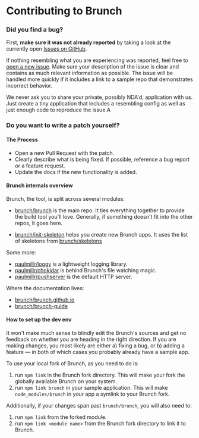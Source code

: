 # Contributing to Brunch

### Did you find a bug?

First, **make sure it was not already reported** by taking a look at the currently open [Issues on GitHub](https://github.com/brunch/brunch/issues).

If nothing resembling what you are experiencing was reported, feel free to [open a new issue](https://github.com/brunch/brunch/issues/new).
Make sure your description of the issue is clear and contains as much relevant information as possible.
The issue will be handled more quickly if it includes a link to a sample repo that demonstrates incorrect behavior.

We never ask you to share your private, possibly NDA'd, application with us.
Just create a tiny application that includes a resembling config as well as just enough code to reproduce the issue.A


### Do you want to write a patch yourself?

#### The Process

* Open a new Pull Request with the patch.
* Clearly describe what is being fixed. If possible, reference a bug report or a feature request.
* Update the docs if the new functionality is added.

#### Brunch internals overview

Brunch, the tool, is split across several modules:

* [brunch/brunch](https://github.com/brunch/brunch) is the main repo.
  It ties everything together to provide the build tool you'll love.
  Generally, if something doesn't fit into the other repos, it goes here.

* [brunch/init-skeleton](https://github.com/brunch/init-skeleton) helps you create new Brunch apps.
  It uses the list of skeletons from [brunch/skeletons](https://github.com/brunch/skeletons)

Some more:

* [paulmillr/loggy](https://github.com/paulmillr/loggy) is a lightweight logging library.
* [paulmillr/chokidar](https://github.com/paulmillr/chokidar) is behind Brunch's file watching magic.
* [paulmillr/pushserver](https://github.com/paulmillr/pushserve) is the default HTTP server.

Where the documentation lives:

* [brunch/brunch.github.io](https://github.com/brunch/brunch.github.io/tree/source/app/assets/_docs)
* [brunch/brunch-guide](https://github.com/brunch/brunch-guide)

#### How to set up the dev env

It won't make much sense to blindly edit the Brunch's sources and get no feedback on whether you are heading in the right direction.
If you are making changes, you most likely are either a) fixing a bug, or b) adding a feature — in both of which cases you probably already have a sample app.

To use your local fork of Brunch, as you need to do is:

1. run `npm link` in the Brunch fork directory. This will make your fork the globally available Brunch on your system.
2. run `npm link brunch` in your sample application. This will make `node_modules/brunch` in your app a symlink to your Brunch fork.

Additionally, if your changes span past `brunch/brunch`, you will also need to:

1. run `npm link` from the forked module.
2. run `npm link <module name>` from the Brunch fork directory to link it to Brunch.

